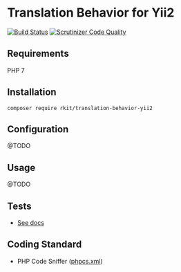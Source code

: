 # Translation Behavior for Yii2

[![Build Status](https://travis-ci.org/rkit/translation-behavior-yii2.svg?branch=master)](https://travis-ci.org/rkit/translation-behavior-yii2)
[![Scrutinizer Code Quality](https://scrutinizer-ci.com/g/rkit/translation-behavior-yii2/badges/quality-score.png?b=master)](https://scrutinizer-ci.com/g/rkit/translation-behavior-yii2/?branch=master)

## Requirements

PHP 7

## Installation

```
composer require rkit/translation-behavior-yii2
```

## Configuration

@TODO

## Usage

@TODO

## Tests

- [See docs](/tests/#tests)

## Coding Standard

- PHP Code Sniffer ([phpcs.xml](./phpcs.xml))
